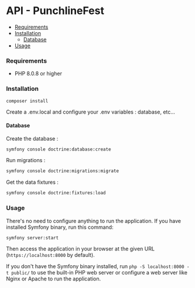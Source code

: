 API - PunchlineFest
========================

- [Requirements](#requirements)
- [Installation](#installation)
    - [Database](#database)
- [Usage](#usage)

### Requirements

* PHP 8.0.8 or higher

### Installation

```cmd 
composer install
```  

Create a .env.local and configure your .env variables : database, etc...

#### Database

Create the database :
```cmd
symfony console doctrine:database:create
```

Run migrations :
```cmd
symfony console doctrine:migrations:migrate
```

Get the data fixtures :
```cmd
symfony console doctrine:fixtures:load
```

### Usage

There's no need to configure anything to run the application. If you have
installed Symfony binary, run this command:

```cmd
symfony server:start
```

Then access the application in your browser at the given URL (`https://localhost:8000` by default).

If you don't have the Symfony binary installed, run `php -S localhost:8000 -t public/`
to use the built-in PHP web server or configure a web server like Nginx or
Apache to run the application.
